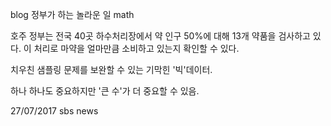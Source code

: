 blog
정부가 하는 놀라운 일
math

호주 정부는 전국 40곳 하수처리장에서 약 인구 50%에 대해 13개 약품을 검사하고 있다. 이 처리로 마약을 얼마만큼 소비하고 있는지 확인할 수 있다.

치우친 샘플링 문제를 보완할 수 있는 기막힌 '빅'데이터.

하나 하나도 중요하지만 '큰 수'가 더 중요할 수 있음. 

27/07/2017 sbs news